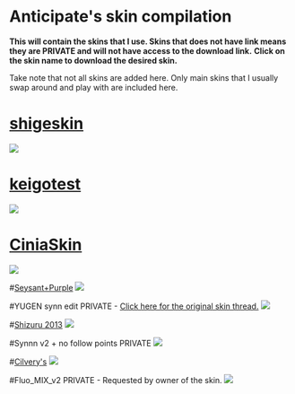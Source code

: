 # Anticipate's skin compilation
**This will contain the skins that I use. Skins that does not have link means they are PRIVATE and will not have access to the download link.**
**Click on the skin name to download the desired skin.**

Take note that not all skins are added here.
Only main skins that I usually swap around and play with are included here.

# [shigeskin](http://puu.sh/m7hql/4bde743ac5.osk)
![](http://puu.sh/m7hs4/b377edc8e8.jpg)

# [keigotest](http://puu.sh/lYDoP/126a066cc0.zip)
![](http://puu.sh/m7hur/5f2f20b8c3.jpg)

# [CiniaSkin](http://puu.sh/m7hBj/851de48649.osk)
![](http://puu.sh/m7hC4/48f5ce790a.jpg)

#[Seysant+Purple](http://puu.sh/m7hGZ/0fc5f348e9.osk)
![](http://puu.sh/m7hFs/c6732a1c0f.jpg)

#YUGEN synn edit
PRIVATE - 
[Click here for the original skin thread.](https://osu.ppy.sh/forum/t/365036)
![](http://puu.sh/m7hOt/73ba0eb6f7.jpg)

#[Shizuru 2013](http://puu.sh/m7i4Q/64150d48cd.osk)
![](http://puu.sh/m7i3y/eb7379d3b8.jpg)

#Synnn v2 + no follow points
PRIVATE
![](http://puu.sh/m7hVs/243699dafa.jpg)

#[Cilvery's](http://puu.sh/hq8d7/e6fd6d24e5.zip)
![](http://puu.sh/m7i76/37e89e3f0f.jpg)

#Fluo_MIX_v2
PRIVATE - Requested by owner of the skin.
![](http://puu.sh/m7if6/7e5eec2972.jpg)
